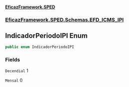 #### [EficazFramework.SPED](EficazFrameworkSPED.md 'EficazFramework SPED')
### [EficazFramework.SPED.Schemas.EFD_ICMS_IPI](EficazFramework.SPED.Schemas.EFD_ICMS_IPI.md 'EficazFramework.SPED.Schemas.EFD_ICMS_IPI')

## IndicadorPeriodoIPI Enum

```csharp
public enum IndicadorPeriodoIPI
```
### Fields

<a name='EficazFramework.SPED.Schemas.EFD_ICMS_IPI.IndicadorPeriodoIPI.Decendial'></a>

`Decendial` 1

<a name='EficazFramework.SPED.Schemas.EFD_ICMS_IPI.IndicadorPeriodoIPI.Mensal'></a>

`Mensal` 0